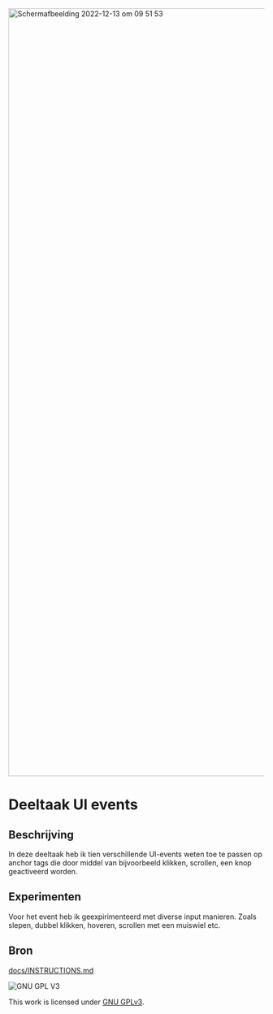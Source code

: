 <img width="1512" alt="Schermafbeelding 2022-12-13 om 09 51 53" src="https://user-images.githubusercontent.com/89298385/207270769-70927ab7-579a-45ae-ad28-483af58574b0.png">

<!-- Geef je project een titel en schrijf in één zin wat het is -->
# Deeltaak UI events

## Beschrijving
<!-- In de Beschrijving staat hoe je project er uit ziet, hoe het werkt en wat je er mee kan. -->
<!-- Voeg een link toe naar Github Pages 🌐-->
In deze deeltaak heb ik tien verschillende UI-events weten toe te passen op anchor tags die door middel van bijvoorbeeld klikken, scrollen, een knop geactiveerd worden.

## Experimenten
<!-- In de Experimenten beschrijf je wat je per experimnet hebt gedaan en documenteer je de code aan de hand van voorbeelden -->
Voor het event heb ik geexpirimenteerd met diverse input manieren. 
Zoals slepen, dubbel klikken, hoveren, scrollen met een muiswiel etc. 


<!-- Voeg een mooie poster visual toe 📸 per experiment -->

## Bron
[docs/INSTRUCTIONS.md](docs/INSTRUCTIONS.md)


![GNU GPL V3](https://www.gnu.org/graphics/gplv3-127x51.png)

This work is licensed under [GNU GPLv3](./LICENSE).
